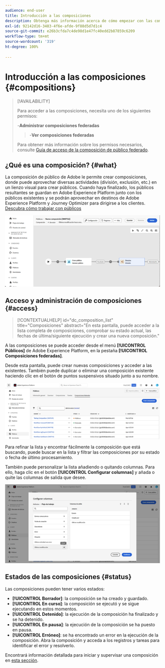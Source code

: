 ```yaml
---
audience: end-user
title: Introducción a las composiciones
description: Obtenga más información acerca de cómo empezar con las composiciones
exl-id: 92142d16-3483-4f6e-afde-9f88d5d7d1c4
source-git-commit: e26b3cfda7c4de98d1e47fc40edd2b87859c6209
workflow-type: tm+mt
source-wordcount: '319'
ht-degree: 100%

---
```


# Introducción a las composiciones {#compositions}

>[!AVAILABILITY]
>
>Para acceder a las composiciones, necesita uno de los siguientes permisos:
>
>-**Administrar composiciones federadas**
>>-**Ver composiciones federadas**
>
>Para obtener más información sobre los permisos necesarios, consulte [Guía de acceso de la composición de público federado](/help/start/feature-access.md).

## ¿Qué es una composición? {#what}

La composición de público de Adobe le permite crear composiciones, donde puede aprovechar diversas actividades (división, exclusión, etc.) en un lienzo visual para crear públicos. Cuando haya finalizado, los públicos resultantes se guardan en Adobe Experience Platform junto con los públicos existentes y se podrán aprovechar en destinos de Adobe Experience Platform y Journey Optimizer para dirigirse a los clientes. [Descubra cómo trabajar con públicos](../start/audiences.md)

![](assets/composition-example.png)

## Acceso y administración de composiciones {#access}

>[!CONTEXTUALHELP]
>id="dc_composition_list"
>title="Composiciones"
>abstract="En esta pantalla, puede acceder a la lista completa de composiciones, comprobar su estado actual, las fechas de última/siguiente ejecución y crear una nueva composición."

A las composiciones se puede acceder desde el menú **[!UICONTROL Públicos]** de Adobe Experience Platform, en la pestaña **[!UICONTROL Composiciones federadas]**.

Desde esta pantalla, puede crear nuevas composiciones y acceder a las existentes. También puede duplicar o eliminar una composición existente haciendo clic en el botón de puntos suspensivos situado junto a su nombre.

![](assets/compositions-list.png)

Para refinar la lista y encontrar fácilmente la composición que está buscando, puede buscar en la lista y filtrar las composiciones por su estado o fecha de último procesamiento.

También puede personalizar la lista añadiendo o quitando columnas. Para ello, haga clic en el botón **[!UICONTROL Configurar columnas]** y añada o quite las columnas de salida que desee.

![](assets/compositions-columns.png)

## Estados de las composiciones {#status}

Las composiciones pueden tener varios estados:

* **[!UICONTROL Borrador]**: la composición se ha creado y guardado.
* **[!UICONTROL En curso]**: la composición se ejecutó y se sigue ejecutando en estos momentos.
* **[!UICONTROL Detenido]**: la ejecución de la composición ha finalizado y se ha detenido.
* **[!UICONTROL En pausa]**: la ejecución de la composición se ha puesto en pausa.
* **[!UICONTROL Erróneo]**: se ha encontrado un error en la ejecución de la composición. Abra la composición y acceda a los registros y tareas para identificar el error y resolverlo.

Encontrará información detallada para iniciar y supervisar una composición en [esta sección](../compositions/start-monitor-composition.md).
